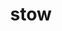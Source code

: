 ---
category: 4-letters
denotation: null
name: stow
reference_link: https://www.etymonline.com/word/stow
root_language: null
root_name: null
title: stow
type: free
word_sums:
- respelling: stow
  sum: 'Stow + '
---